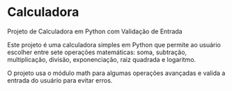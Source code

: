 # Calculadora
Projeto de Calculadora em Python com Validação de Entrada

Este projeto é uma calculadora simples em Python que permite ao usuário escolher entre sete operações matemáticas: soma, subtração, multiplicação, divisão, exponenciação, raiz quadrada e logaritmo. 

O projeto usa o módulo math para algumas operações avançadas e valida a entrada do usuário para evitar erros.

